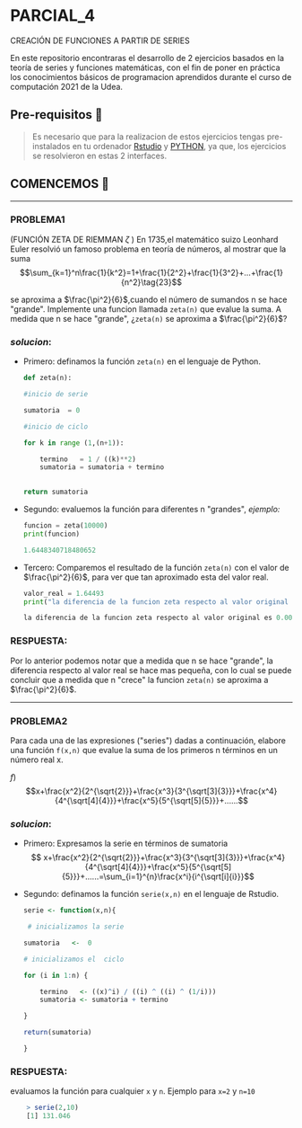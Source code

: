 # PARCIAL_4
CREACIÓN DE FUNCIONES A PARTIR DE SERIES



En este repositorio encontraras el desarrollo de  2 ejercicios basados en la teoría de  series y funciones matemáticas, con el fin de poner en práctica los conocimientos básicos de programacion aprendidos durante el curso de computación 2021 de la Udea.


## Pre-requisitos 📝

>Es necesario que para la realizacion de estos ejercicios tengas pre-instalados en tu ordenador [Rstudio](https://www.r-project.org/ "Rstudio") y [PYTHON](https://www.python.org/ "PYTHON"), ya que, los ejercicios se resolvieron en estas 2 interfaces.


## COMENCEMOS 🚀
-----
### **PROBLEMA1**

(FUNCIÓN ZETA DE RIEMMAN $\zeta$ ) En 1735,el matemático suizo Leonhard Euler resolvió un famoso problema en teoría de números, al mostrar que la suma
$$\sum_{k=1}^n\frac{1}{k^2}=1+\frac{1}{2^2}+\frac{1}{3^2}+...+\frac{1}{n^2}\tag{23}$$

se aproxima a $\frac{\pi^2}{6}$,cuando el número de sumandos n se hace "grande". Implemente una funcion llamada `zeta(n)` que evalue la suma. A medida que n se hace "grande", ¿`zeta(n)` se aproxima a $\frac{\pi^2}{6}$?

### *solucion*:

- Primero: definamos la función `zeta(n)` en el lenguaje de Python.


    ``` python
    def zeta(n):

    #inicio de serie
    
    sumatoria  = 0

    #inicio de ciclo

    for k in range (1,(n+1)):

        termino   = 1 / ((k)**2)
        sumatoria = sumatoria + termino
      

    return sumatoria

    ```

- Segundo: evaluemos la función para diferentes n "grandes", *ejemplo:*
    ```python
    funcion = zeta(10000)
    print(funcion)
    ```
    ```python
    1.6448340718480652
    ```
- Tercero: Comparemos el resultado de la función `zeta(n)` con el valor de $\frac{\pi^2}{6}$, para ver que tan aproximado esta del valor real.

    ```python
    valor_real = 1.64493
    print("la diferencia de la funcion zeta respecto al valor original es %f"%(abs(funcion-valor_real)))
    ```
    ```python
    la diferencia de la funcion zeta respecto al valor original es 0.000096
    ```
    
### **RESPUESTA:**
Por lo anterior podemos notar que a medida que n se hace "grande", la diferencia respecto al valor real se hace mas 
pequeña, con lo cual se puede concluir que a medida que n "crece" la funcion `zeta(n)` se aproxima a $\frac{\pi^2}{6}$.

---

### **PROBLEMA2**

Para cada una de las expresiones ("series") dadas a continuación, elabore una función `f(x,n)` que evalue la suma de los primeros n términos en un número real x.

$f)$  $$x+\frac{x^2}{2^{\sqrt{2}}}+\frac{x^3}{3^{\sqrt[3]{3}}}+\frac{x^4}{4^{\sqrt[4]{4}}}+\frac{x^5}{5^{\sqrt[5]{5}}}+......$$

### *solucion*:


- Primero: Expresamos la serie en términos de sumatoria
$$ x+\frac{x^2}{2^{\sqrt{2}}}+\frac{x^3}{3^{\sqrt[3]{3}}}+\frac{x^4}{4^{\sqrt[4]{4}}}+\frac{x^5}{5^{\sqrt[5]{5}}}+......=\sum_{i=1}^{n}\frac{x^i}{i^{\sqrt[i]{i}}}$$





- Segundo: definamos la función `serie(x,n)` en el lenguaje de Rstudio.


    ```r
    serie <- function(x,n){
  
     # inicializamos la serie
  
    sumatoria   <-  0       
  
    # inicializamos el  ciclo
  
    for (i in 1:n) {
    
        termino   <- ((x)^i) / ((i) ^ ((i) ^ (1/i)))
        sumatoria <- sumatoria + termino

    }
  
    return(sumatoria)

    }

    ```
### **RESPUESTA:**

 evaluamos la función para cualquier `x` y  `n`. Ejemplo para `x=2` y `n=10`

```r
    > serie(2,10)
    [1] 131.046
```
